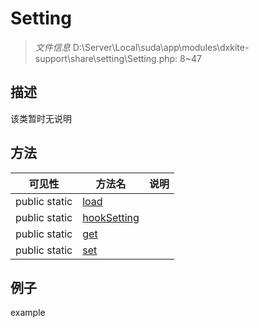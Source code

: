 #  Setting 

> *文件信息* D:\Server\Local\suda\app\modules\dxkite-support\share\setting\Setting.php: 8~47



## 描述

该类暂时无说明






## 方法


| 可见性 | 方法名 | 说明 |
|--------|-------|------|
| public static|[load](Setting/load.md) |  |
| public static|[hookSetting](Setting/hookSetting.md) |  |
| public static|[get](Setting/get.md) |  |
| public static|[set](Setting/set.md) |  |



## 例子

example